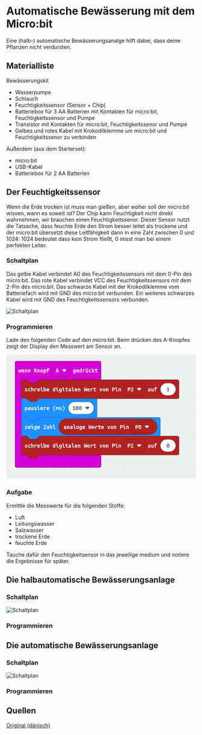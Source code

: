 # Automatische Bewässerung mit dem Micro:bit

Eine (halb-) automatische Bewässerungsanalge hilft dabei, dass deine Pflanzen nicht verdursten. 

## Materialliste

Bewässerungskit
- Wasserpumpe
- Schlauch
- Feuchtigkeitssensor (Sensor + Chip)
- Batteriebox für 3 AA Batterien mit Kontakten für micro:bit, Feuchtigkeitssensor und Pumpe
- Transistor mit Kontakten für micro:bit, Feuchtigkeitssenor und Pumpe
- Gelbes und rotes Kabel mit Krokodilklemme um micro:bit und Feuchtigkeitssenor zu verbinden

Außerdem (aus dem Starterset): 
- micro:bit 
- USB-Kabel
- Batteriebox für 2 AA Batterien

## Der Feuchtigkeitssensor

Wenn die Erde trocken ist muss man gießen, aber woher soll der micro:bit wissen, wann es soweit ist? Der Chip kann Feuchtigkeit nicht direkt wahrnehmen, wir brauchen einen Feuchtigkeitssenor. Dieser Sensor nutzt die Tatsache, dass feuchte Erde den Strom besser leitet als trockene und der micro:bit übersetzt diese Leitfähigkeit dann in eine Zahl zwischen 0 und 1024: 1024 bedeutet dass kein Strom fließt, 0 misst man bei einem perfekten Leiter. 

### Schaltplan

Das gelbe Kabel verbindet A0 des Feuchtigkeitssensors mit dem 0-Pin des micro:bit. Das rote Kabel verbindet VCC des Feuchtigkeitssensors mit dem 2-Pin des micro:bit. 
Das schwarze Kabel mit der Krokodilklemme vom Batteriefach wird mit GND des micro:bit verbunden. Ein weiteres schwarzes Kabel wird mit GND des Feuchtigkeitssensors verbunden.

![Schaltplan](schaltpläne/kallibrieren.jpg)

### Programmieren

Lade den folgenden Code auf den micro:bit. Beim drücken des A-Knopfes zeigt der Display den Messwert am Sensor an.

![Programm](code/kallibrieren.png)

### Aufgabe

Ermittle die Messwerte für die folgenden Stoffe:

- Luft
- Leitungswasser
- Salzwasser
- trockene Erde
- feuchte Erde

Tauche dafür den Feuchtigkeitsensor in das jeweilige medium und notiere die Ergebnisse für später.

## Die halbautomatische Bewässerungsanlage

### Schaltplan

![Schaltplan](schaltpläne/halbautomatisch.png)

### Programmieren

## Die automatische Bewässerungsanlage

### Schaltplan

![Schaltplan](schaltpläne/automatisch.png)

### Programmieren



## Quellen

[Original (dänisch)](https://www.myarduino.dk/produkt/vandingssaet-til-microbit/)